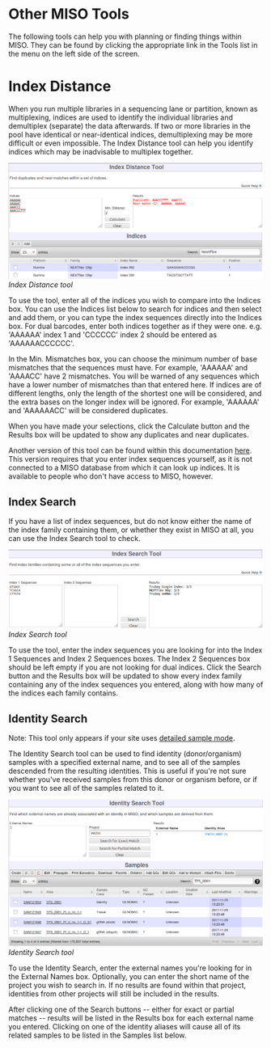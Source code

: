 # Other MISO Tools

The following tools can help you with planning or finding things within MISO. They can be found by clicking the
appropriate link in the Tools list in the menu on the left side of the screen.

# Index Distance

When you run multiple libraries in a sequencing lane or partition, known as multiplexing, indices are used to
identify the individual libraries and demultiplex (separate) the data afterwards. If two or more libraries in the pool
have identical or near-identical indices, demultiplexing may be more difficult or even impossible. The Index Distance
tool can help you identify indices which may be inadvisable to multiplex together.


![Index Distance tool](../images/tools-index-distance.png)
*Index Distance tool*

To use the tool, enter all of the indices you wish to compare into the Indices box. You can use the Indices list below
to search for indices and then select and add them, or you can type the index sequences directly into the Indices box.
For dual barcodes, enter both indices together as if they were one. e.g. 'AAAAAA' index 1 and 'CCCCCC' index 2 should
be entered as 'AAAAAACCCCCC'.

In the Min. Mismatches box, you can choose the minimum number of base mismatches that the sequences must have. For
example, 'AAAAAA' and 'AAAACC' have 2 mismatches. You will be warned of any sequences which have a lower number of
mismatches than that entered here. If indices are of different lengths, only the length of the shortest one will be
considered, and the extra bases on the longer index will be ignored. For example, 'AAAAAA' and 'AAAAAACC' will be
considered duplicates.

When you have made your selections, click the Calculate button and the Results box will be updated to show any
duplicates and near duplicates.

Another version of this tool can be found within this documentation [here](../../index-checker/). This version requires
that you enter index sequences yourself, as it is not connected to a MISO database from which it can look up indices.
It is available to people who don't have access to MISO, however.


## Index Search

If you have a list of index sequences, but do not know either the name of the index family containing them, or whether
they exist in MISO at all, you can use the Index Search tool to check.

![Index Search tool](../images/tools-index-search.png)
*Index Search tool*

To use the tool, enter the index sequences you are looking for into the Index 1 Sequences and Index 2 Sequences boxes.
The Index 2 Sequences box should be left empty if you are not looking for dual indices. Click the Search button and the
Results box will be updated to show every index family containing any of the index sequences you entered, along with
how many of the indices each family contains.


## Identity Search

Note: This tool only appears if your site uses [detailed sample mode](../site_configuration/#detailed-sample-mode).

The Identity Search tool can be used to find identity (donor/organism) samples with a specified external name, and to
see all of the samples descended from the resulting identities. This is useful if you're not sure whether you've
received samples from this donor or organism before, or if you want to see all of the samples related to it.

![Identity Search tool](../images/tools-identity-search.png)
*Identity Search tool*

To use the Identity Search, enter the external names you're looking for in the External Names box. Optionally, you can
enter the short name of the project you wish to search in. If no results are found within that project, identities from
other projects will still be included in the results.

After clicking one of the Search buttons -- either for exact or partial matches -- results will be listed in the
Results box for each external name you entered. Clicking on one of the identity aliases will cause all of its related
samples to be listed in the Samples list below.

